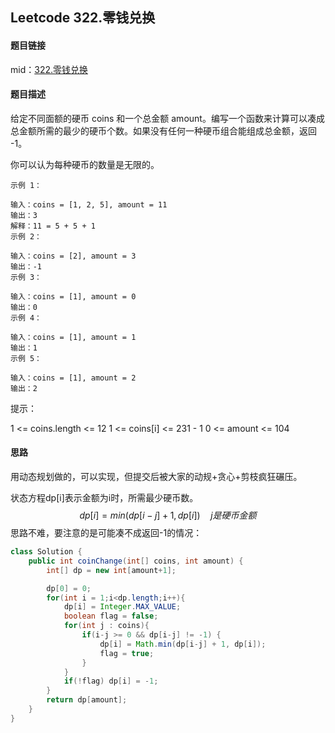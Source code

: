 ## Leetcode 322.零钱兑换

#### 题目链接

mid：[322.零钱兑换](https://leetcode-cn.com/problems/coin-change/)

#### 题目描述

给定不同面额的硬币 coins 和一个总金额 amount。编写一个函数来计算可以凑成总金额所需的最少的硬币个数。如果没有任何一种硬币组合能组成总金额，返回 -1。

你可以认为每种硬币的数量是无限的。

```
示例 1：

输入：coins = [1, 2, 5], amount = 11
输出：3 
解释：11 = 5 + 5 + 1
示例 2：

输入：coins = [2], amount = 3
输出：-1
示例 3：

输入：coins = [1], amount = 0
输出：0
示例 4：

输入：coins = [1], amount = 1
输出：1
示例 5：

输入：coins = [1], amount = 2
输出：2
```


提示：

1 <= coins.length <= 12
1 <= coins[i] <= 231 - 1
0 <= amount <= 104

#### 思路

用动态规划做的，可以实现，但提交后被大家的动规+贪心+剪枝疯狂碾压。

状态方程dp[i]表示金额为i时，所需最少硬币数。
$$
dp[i] = min(dp[i-j] + 1, dp[i]) \quad j是硬币金额
$$
思路不难，要注意的是可能凑不成返回-1的情况：

```java
class Solution {
    public int coinChange(int[] coins, int amount) {
        int[] dp = new int[amount+1];

        dp[0] = 0;
        for(int i = 1;i<dp.length;i++){
            dp[i] = Integer.MAX_VALUE;
            boolean flag = false;
            for(int j : coins){
                if(i-j >= 0 && dp[i-j] != -1) {
                    dp[i] = Math.min(dp[i-j] + 1, dp[i]);
                    flag = true;
                }
            }
            if(!flag) dp[i] = -1;
        }
        return dp[amount];
    }
}
```

